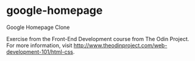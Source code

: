 # google-homepage
Google Homepage Clone

Exercise from the Front-End Development course from The Odin Project.
For more information, visit <http://www.theodinproject.com/web-development-101/html-css>.


